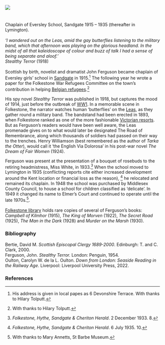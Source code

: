 <a href="https://dev.visual-essays.app"><img src="https://dev-visual-essays.netlify.app/images/ve-button.png"/></a>
<param author="Professor Carolyn Oulton" banner="https://stor.artstor.org/stor/f3590125-3b05-42a0-b365-e33a8735353c" layout="vtl" title="John Ferguson (1871-1952)" ve-config=""/>

<param aliases="Folkestone" eid="Q375314" ve-entity=""/>
<param aliases="The Leas" eid="Q26314321" ve-entity=""/>
<param aliases="Hythe" eid="Q967166" ve-entity=""/>
<param aliases="Sandgate" eid="Q1000312" ve-entity=""/>

#
                                             
Chaplain of Eversley School, Sandgate 1915 – 1935 (thereafter in Lymington).   
<br/>
_‘I wandered out on the Leas, amid the gay butterflies listening to the military band, which that afternoon was playing on the glorious headland. In the midst of all that kaleidoscope of colour and buzz of talk I had a sense of being separate and aloof.’_   
_Stealthy Terror_ (1918)   
<br/>
Scottish by birth, novelist and dramatist John Ferguson became chaplain of Eversley girls’ school in [Sandgate](/placesqz/sandgate-overview) in 1915.[^ref1] The following year he wrote a paper for the Folkestone War Refugees Committee on the town’s contribution in helping [Belgian refugees](/20c/20c-belgian-refugees).[^ref2] 
<param ve-image-v2 manifest="https://iiif.juncture-digital.org/wc:Lee%27s_Promenade_and_Bandstand%2C_Folkestone%2C_England-LCCN2002696748.tif/manifest.json">
<param arriving="" attribution="By kind permission of Folkestone Museum" belgian="" folkestone"="" in="" label="" refugees="" url="https://raw.githubusercontent.com/kent-map/kent/502194a/20c/images/arrivalofbelgiansFMuseum.jpg" ve-image=""/>

His spy novel _Stealthy Terror_ was published in 1918, but captures the mood of 1914, just before the outbreak of [WW1](/20c/20c-folkestone-ww1). In a memorable scene in Folkestone, the narrator watches human ‘butterflies’ on the [Leas](https://www.visitfolkestoneandhythe.co.uk/media/1843/folkestone-historical-walks-promenading-on-the-leas.pdf), as they gather round a military band. The bandstand had been erected in 1893, when Folkestone ranked as one of the more fashionable [Victorian resorts](/19c/19c-folkestone). But as Ferguson’s readers would have been well aware, the Leas promenade gives on to what would later be designated The Road of Remembrance, along which thousands of soldiers had passed on their way to the trenches. Henry Williamson (best remembered as the author of _Tarka the Otter_), would call it ‘the English Via Dolorosa’ in his post-war novel _The Dream of Fair Women_ (1924).
<param attribution="Front cover of the Penguin edition" label="Stealthy Terror" url="https://stor.artstor.org/stor/553e2b21-40cd-4e41-b5b0-b3226e668e7d" ve-image=""/>
<param attribution="© Michelle Crowther" label="Road of Remembrance" url="https://stor.artstor.org/stor/c4709d92-4e55-4e57-8e13-8ebd8e7187ed" ve-image=""/>
                                                                                                                   
Ferguson was present at the presentation of a bouquet of rosebuds to the retiring headmistress, Miss White, in 1933.[^ref3] When the school moved to Lymington in 1935 (conflicting reports cite either increased development around the Kent location or financial loss as the reason), [^ref4] he relocated and remained its chaplain. In 1948 the school was purchased by Middlesex County Council, to house a school for children classified as ‘delicate’. In 1949 it changed its name to Elmer’s Court and continued to operate until the late 1970s.[^ref5].
<br/>                                                                                                                   
[Folkestone library](/19c/19c-folkestone-free-library) holds rare copies of several of Ferguson’s books: _Campbell of Kilmhor_ (1915), _The King of Morven_ (1922), _The Secret Road_ (1925),  _The Man in the Dark_ (1928) and _Murder on the Marsh_ (1930).
<param attribution="© Copyright Wayland Smith and licensed for reuse under this Creative Commons Licence" label="Folkestone Library" url="https://s2.geograph.org.uk/geophotos/06/44/15/6441598_45f93e8d_1024x1024.jpg" ve-image=""/>
<param center="Q26627877" ve-map="" zoom="15"/>

### Bibliography 

Bertie, David M. _Scottish Episcopal Clergy 1689-2000_. Edinburgh: T. and C. Clark, 2000.   
Ferguson, John. _Stealthy Terror._ London: Penguin, 1954.   
Oulton, Carolyn W. de la L. Oulton. _Down from London: Seaside Reading in the Railway Age_. Liverpool: Liverpool University Press, 2022.
                                          
### References

[^ref1]: His address is given in local papes as 6 Devonshire Terrace. With thanks to Hilary Tolputt.   
[^ref2]: With thanks to Hilary Tolputt.
[^ref3]: _Folkestone, Hythe, Sandgate &amp; Cheriton Herald_. 2 December 1933. 8.
[^ref4]: _Folkestone, Hythe, Sandgate &amp; Cheriton Herald_. 6 July 1935. 10.  
[^ref5]: With thanks to Mary Annetts, St Barbe Museum.
